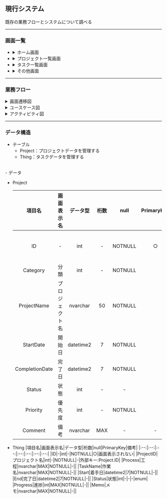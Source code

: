 
## 現行システム
既存の業務フローとシステムについて調べる

---
### 画面一覧
- <details><summary>ホーム画面</summary>初期画面</details>
- <details>
    <summary>プロジェクト一覧画面</summary>
      案件の管理をする
    <details open>
      <summary>ＣＲＵＤ画面</summary>
        &emsp;&nbsp;新規追加画面&nbsp;<br>
        &emsp;&nbsp;削除画面<br>
        &emsp;&nbsp;編集画面<br>
        &emsp;&nbsp;詳細画面
    </details>
  </details>
- <details>
    <summary>タスク一覧画面</summary>
      案件ごとの作業内容を管理をする
    <details open>
      <summary>ＣＲＵＤ画面</summary>
        &emsp;&nbsp;新規追加画面&nbsp;<br>
        &emsp;&nbsp;削除画面<br>
        &emsp;&nbsp;編集画面<br>
        &emsp;&nbsp;詳細画面
    </details>
  </details>     
- <details><summary>その他画面</summary>未実装。現状は作業の集計機能を有する</details>

---
### 業務フロー


<details>
  <summary>画面遷移図</summary>
  ※ヘッダー表示：Home,Projects,Things

  ``` plantuml
  @startuml
  skinparam backgroundColor white
  skinparam state {
    StartColor skyblue
    EndColor black
  }
  state Home #aliceblue;line:skyblue;line.bold;text:blue
  Home:ホーム画面
  state Projects #aliceblue;line:skyblue;line.bold;text:blue :プロジェクト一覧画面
  state Things #aliceblue;line:skyblue;line.bold;text:blue :タスク一覧画面
  state About #aliceblue;line:skyblue;line.bold;text:blue :その他画面
  About : Home>About

  [*] -[#blue]-> Home
  Home -[#blue]-> Projects
  Home -[#blue]-> Things
  Home -[#blue]-> About

  state CRUD1 #aliceblue;line:skyblue;line.bold;text:blue {
    state Create1 #aliceblue;line:skyblue;line.bold;text:blue :新規追加画面
    state Delete1 #aliceblue;line:skyblue;line.bold;text:blue :削除画面
    state Detail1 #aliceblue;line:skyblue;line.bold;text:blue :詳細画面
    state Edit1 #aliceblue;line:skyblue;line.bold;text:blue :編集画面
  }
  state CRUD2 #aliceblue;line:skyblue;line.bold;text:blue {
    state Create2 #aliceblue;line:skyblue;line.bold;text:blue :新規追加画面
    state Delete2 #aliceblue;line:skyblue;line.bold;text:blue :削除画面
    state Detail2 #aliceblue;line:skyblue;line.bold;text:blue :詳細画面
    state Edit2 #aliceblue;line:skyblue;line.bold;text:blue :編集画面
  }
  Projects -[#blue]-> CRUD1
  Things -[#blue]-> CRUD2

  @enduml
  ```
</details>

<details>
  <summary>ユースケース図</summary>

  ``` plantuml
  @startuml
  left to right direction
  actor "使用者" as ac1

  rectangle TaskList_API {
    ac1 --> (管理する)
    ac1 --> (一覧を表示する)
    ac1 --> (検索する)
    ac1 --> (表示を並べ替える)

    (一覧を表示する) .. (管理する)
    (一覧を表示する) .. (表示を並べ替える)
    (一覧を表示する) .. (検索する)
    (表示を並べ替える) <|-- (昇順で並べ替える)
    (表示を並べ替える) <|-- (降順で並べ替える)
    (管理する) <|-- (プロジェクトを管理する)
    (管理する) <|-- (タスクを管理する)   
    note top of 管理する : CRUD  
  }

  @enduml
  ```
</details>

<details><summary>アクティビティ図</summary>
<details open><summary>- ホーム画面</summary>

  ``` plantuml
  @startuml

  start
  :ホーム画面表示;
  split
     :'Project'押下<
     :プロジェクト一覧画面に遷移;
  end
  split again
     :'Task'押下<
     :タスク一覧画面に遷移;
  end
  split again
     :'Option'押下<
     :その他画面に遷移;
  end

  @enduml
  ```
</details>
<details open><summary>- プロジェクト一覧画面</summary>

  ``` plantuml
  @startuml

  start
  :プロジェクト一覧画面に遷移;
  partition 初期処理 {
      :DB確認;
      if (レコードが存在するか?) then (あり)
      :画面に全件データを表示;
      :ステータス確認;
        if ("完了"?) then (はい)
        :対象行の背景色を灰色にする;
        else (いいえ)
        endif
      else (なし)
      endif
  }
  :プロジェクト一覧画面表示;
  :ボタン選択;
  split
     :'新規追加'押下<
     :Create画面に遷移;
     :画面表示;
     :ボタン選択;
     split
      :'戻る'押下<
     split again
      :'登録'押下<

      if (必須項目記入済み?) then (いいえ)
        :エラーメッセージ表示;
        :Create画面に留まる;
        stop
      endif  
        :DB登録;  
     end split
      :プロジェクト一覧画面に遷移;
  end
  split again
     :'検索'押下<
     if (入力あり?) then (はい)
      :入力ワードで絞り込み;
     else (いいえ)
      :絞り込みなし;
     endif
      :画面にデータを表示;
  end
  split again
     :'絞り込みなし'押下<
     :画面に全件データを表示;
  end
  split again
     :'編集'押下<
     :Edit画面に遷移;
     if (DBに存在するデータを選択?) then (いいえ)
     :エラー画面表示;
     stop
     endif
     :画面表示;
     split
      :'戻る'押下<
     split again
      :'保存'押下<
      :画面に入力された内容でDBを更新;
     end split
      :プロジェクト一覧画面に遷移;
  end
  split again
     :'詳細'押下<
     :Detail画面に遷移;
     if (DBに存在するデータを選択?) then (いいえ)
      :エラー画面表示;
     stop
     endif
       :画面表示;
       :選択したデータの内容を表示;
       :データのステータス確認;
     if (完了?) then (はい)
      :プロジェクトに属するタスク一覧DBの
      データを全件表示;
     endif
     split
      :'編集へ'押下<
      :編集画面に遷移;
     split again
      :'一覧へ'押下<
      :プロジェクト一覧画面に遷移;
     end split

  end
  split again
     :'削除'押下<
     :Delete画面に遷移;
     if (DBに存在するデータを選択?) then (いいえ)
     :エラー画面表示;
     stop
     endif
     :画面表示;
     split
      :'削除'押下<
      :選択しているレコードをDBから削除;
     split again
      :'戻る'押下<
     end split
      :プロジェクト一覧画面に遷移;
  end

  @enduml
  ```
</details>
<details open><summary>- タスク一覧画面</summary>

  ``` plantuml
  @startuml

  start
  :タスク一覧画面に遷移;
  partition 初期処理 {
      :DB確認;
      if (レコードが存在するか?) then (あり)
      :画面に全件データを表示;
      :ステータス確認;
        if ("完了"?) then (はい)
        :対象行の背景色を灰色にする;
        else (いいえ)
        endif
      else (なし)
      endif
  }
  :タスク一覧画面表示;
  :ボタン選択;
  split
     :'新規追加'押下<
     :Create画面に遷移;
     :画面表示;
     :ボタン選択;
     split
      :'戻る'押下<
     split again
      :'登録'押下<

      if (必須項目記入済み?) then (いいえ)
        :エラーメッセージ表示;
        :Create画面に留まる;
        stop
      endif  
        :DB登録;  
     end split
      :プロジェクト一覧画面に遷移;
  end
  split again
     :'検索'押下<
     if (入力あり?) then (はい)
      :入力ワードで絞り込み;
     else (いいえ)
      :絞り込みなし;
     endif
      :画面にデータを表示;
  end
  split again
     :'絞り込みなし'押下<
     :画面に全件データを表示;
  end
  split again
     :'編集'押下<
     :Edit画面に遷移;
     if (DBに存在するデータを選択?) then (いいえ)
     :エラー画面表示;
     stop
     endif
     :画面表示;
     split
      :'戻る'押下<
     split again
      :'保存'押下<
      :画面に入力された内容でDBを更新;
     end split
      :プロジェクト一覧画面に遷移;
  end
  split again
     :'詳細'押下<
     :Detail画面に遷移;
     if (DBに存在するデータを選択?) then (いいえ)
      :エラー画面表示;
     stop
     endif
       :画面表示;
       :選択したデータの内容を表示;
     split
      :'編集へ'押下<
      :編集画面に遷移;
     split again
      :'一覧へ'押下<
      :プロジェクト一覧画面に遷移;
     end split

  end
  split again
     :'削除'押下<
     :Delete画面に遷移;
     if (DBに存在するデータを選択?) then (いいえ)
     :エラー画面表示;
     stop
     endif
     :画面表示;
     split
      :'削除'押下<
      :選択しているレコードをDBから削除;
     split again
      :'戻る'押下<
     end split
      :プロジェクト一覧画面に遷移;
  end

  @enduml
  ```
</details>
<details open><summary>- その他画面</summary>

  ``` plantuml
  @startuml

  start
  :その他画面遷移;
  :DB:projectsを確認;
  if (データあり?) then (いいえ)
    :その他画面表示;
    stop
  endif  
  :項目名:開始日でデータをグループ化;
  :開始日と件数を画面に表示;
  :その他画面表示;
  end

  @enduml
  ```
</details>

</details>

---
### データ構造

- テーブル
  - Project：プロジェクトデータを管理する
  - Thing：タスクデータを管理する
<br>
- データ

  - Project

    |項目名|画面表示名|データ型|桁数|null|PrimaryKey|備考|
    |:--:|:--:|:--:|:--:|:--:|:--:|:--:|
    |ID|-|int|-|NOTNULL|○|画面表示されない|
    |Category|分類|int|-|NOTNULL||enum|
    |ProjectName|プロジェクト名|nvarchar|50|NOTNULL|||
    |StartDate|開始日|datetime2|7|NOTNULL|||
    |CompletionDate|完了日|datetime2|7|NOTNULL|||
    |Status|状態|int|-|-|||
    |Priority|優先度|int|-|NOTNULL||enum|
    |Comment|備考|nvarchar|MAX|-|-||

  - Thing
    |項目名|画面表示名|データ型|桁数|null|PrimaryKey|備考|
    |:--:|:--:|:--:|:--:|:--:|:--:|:--:|
    |ID|-|int|-|NOTNULL|○|画面表示されない|
    |ProjectID|プロジェクト名|int|-|NOTNULL|-|外部キー:Project.ID|
    |Process|工程|nvarchar|MAX|NOTNULL|-||
    |TaskName|作業名|nvarchar|MAX|NOTNULL|-||
    |Start|着手日|datetime2|7|NOTNULL|-||
    |End|完了日|datetime2|7|NOTNULL|-||
    |Status|状態|int|-|-|-|enum|
    |Progress|進捗|int|MAX|NOTNULL|-||
    |Memo|メモ|nvarchar|MAX|NOTNULL|-||
